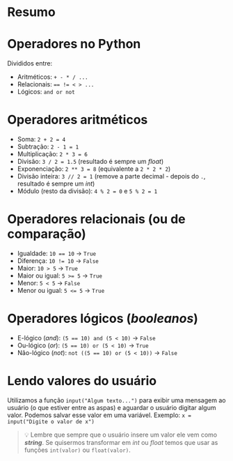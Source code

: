 # Resumo

# Operadores no Python

Divididos entre:

- Aritméticos: `+ - * / ...`
- Relacionais: `== != < > ...`
- Lógicos: `and or not`

# Operadores aritméticos

- Soma: `2 + 2 = 4`
- Subtração: `2 - 1 = 1`
- Multiplicação: `2 * 3 = 6`
- Divisão: `3 / 2 = 1.5` (resultado é sempre um *float*)
- Exponenciação: `2 ** 3 = 8` (equivalente a `2 * 2 * 2`)
- Divisão inteira: `3 // 2 = 1` (remove a parte decimal - depois do `.`, resultado é sempre um *int*)
- Módulo (resto da divisão): `4 % 2 = 0` e `5 % 2 = 1`

# Operadores relacionais (ou de comparação)

- Igualdade: `10 == 10` → `True`
- Diferença: `10 != 10` → `False`
- Maior: `10 > 5` → `True`
- Maior ou igual: `5 >= 5` → `True`
- Menor: `5 < 5` → `False`
- Menor ou igual: `5 <= 5` → `True`

# Operadores lógicos (*booleanos*)

- E-lógico (*and*): `(5 == 10) and (5 < 10)` → `False`
- Ou-lógico (*or*):  `(5 == 10) or (5 < 10)` → `True`
- Não-lógico (*not*): `not ((5 == 10) or (5 < 10))` → `False`

# Lendo valores do usuário

Utilizamos a função `input("Algum texto...")` para exibir uma mensagem ao usuário (o que estiver entre as aspas) e aguardar o usuário digitar algum valor. Podemos salvar esse valor em uma variável. Exemplo: `x = input("Digite o valor de x")`

> 💡 Lembre que sempre que o usuário insere um valor ele vem como ***string***. Se quisermos transformar em *int* ou *float* temos que usar as funções `int(valor)` ou `float(valor)`.